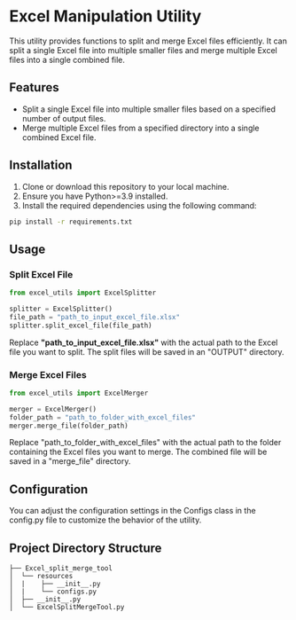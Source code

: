 # Excel Manipulation Utility

This utility provides functions to split and merge Excel files efficiently. It can split a single Excel file into multiple smaller files and merge multiple Excel files into a single combined file.

## Features

- Split a single Excel file into multiple smaller files based on a specified number of output files.
- Merge multiple Excel files from a specified directory into a single combined Excel file.

## Installation

1. Clone or download this repository to your local machine.
2. Ensure you have Python>=3.9 installed.
3. Install the required dependencies using the following command:

```bash
pip install -r requirements.txt
```
   
## Usage

### Split Excel File
```python
from excel_utils import ExcelSplitter

splitter = ExcelSplitter()
file_path = "path_to_input_excel_file.xlsx"
splitter.split_excel_file(file_path)

```
Replace **"path_to_input_excel_file.xlsx"** with the actual path to the Excel file you want to split. The split files will be saved in an "OUTPUT" directory.

### Merge Excel Files
```python
from excel_utils import ExcelMerger

merger = ExcelMerger()
folder_path = "path_to_folder_with_excel_files"
merger.merge_file(folder_path)

```
Replace "path_to_folder_with_excel_files" with the actual path to the folder containing the Excel files you want to merge. The combined file will be saved in a "merge_file" directory.

## Configuration

You can adjust the configuration settings in the Configs class in the config.py file to customize the behavior of the utility.

## Project Directory Structure
```
├── Excel_split_merge_tool
│  └── resources
│  |    ├── __init__.py
│  |    └── configs.py
│  ├── __init__.py
│  └── ExcelSplitMergeTool.py
    
```